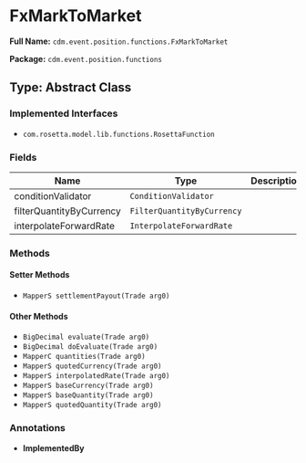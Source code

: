 # FxMarkToMarket

**Full Name:** `cdm.event.position.functions.FxMarkToMarket`

**Package:** `cdm.event.position.functions`

## Type: Abstract Class

### Implemented Interfaces

- `com.rosetta.model.lib.functions.RosettaFunction`

### Fields

| Name | Type | Description |
|------|------|-------------|
| conditionValidator | `ConditionValidator` |  |
| filterQuantityByCurrency | `FilterQuantityByCurrency` |  |
| interpolateForwardRate | `InterpolateForwardRate` |  |

### Methods

#### Setter Methods

- `MapperS settlementPayout(Trade arg0)`

#### Other Methods

- `BigDecimal evaluate(Trade arg0)`
- `BigDecimal doEvaluate(Trade arg0)`
- `MapperC quantities(Trade arg0)`
- `MapperS quotedCurrency(Trade arg0)`
- `MapperS interpolatedRate(Trade arg0)`
- `MapperS baseCurrency(Trade arg0)`
- `MapperS baseQuantity(Trade arg0)`
- `MapperS quotedQuantity(Trade arg0)`

### Annotations

- **ImplementedBy**

